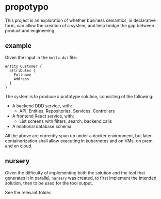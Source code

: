 # propotypo

This project is an exploration of 
whether business semantics, 
in declarative form,
can allow the creation of a system,
and help bridge the gap between
product and engineering.

## example

Given the input in the `hello.dsl` file:

```
entity Customer {
  attributes {
    Fullname
    Address
  }
}
```

The system is to produce a prototype solution,
consisting of the following:

* A backend DDD service, with:
  * API, Entities, Repositories, Services, Controllers
* A frontend React service, with:
  * List screens with filters, search, backend calls
* A relational database schema

All the above are currently spun up
under a docker environment, 
but later containerization shall 
allow executing in kubernetes and on VMs, 
on prem and on cloud.

## nursery

Given the difficulty of implementing both the solution
and the tool that generates it in parallel,
`nursery` was created, to first implement 
the intended solution, then to be used
for the tool output.

See the relevant folder.


